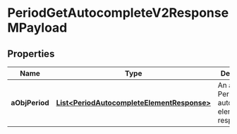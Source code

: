 

# PeriodGetAutocompleteV2ResponseMPayload

## Properties

Name | Type | Description | Notes
------------ | ------------- | ------------- | -------------
**aObjPeriod** | [**List&lt;PeriodAutocompleteElementResponse&gt;**](PeriodAutocompleteElementResponse.md) | An array of Period autocomplete element response. | 




